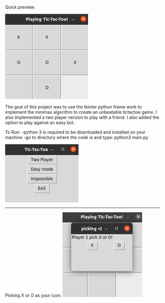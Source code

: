 Quick preview:

![](screenshot/pic1.png)

The goal of this project was to use the tkinter python frame work to implement the minimax algorithm to create an unbeatable tictactoe game.
I also implemented a two player version to play with a friend. I also added the option to play against an easy bot.

To Run:
  -python 3 is required to be downloaded and installed on your machine
  -go to directory where the code is and type:
      python3 main.py

![](screenshot/pic2.png)
_______________________________________________
Picking X or O as your icon:
![](screenshot/pic3.png)
